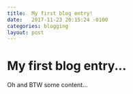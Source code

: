```yaml
---
title:  My first blog entry!
date:   2017-11-23 20:15:24 -0100
categories: blogging
layout: post
---
```


# My first blog entry...
Oh and BTW some content...